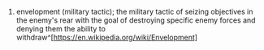 1. envelopment (military tactic); the military tactic of seizing objectives in the enemy's rear with the goal of destroying specific enemy forces and denying them the ability to withdraw^[https://en.wikipedia.org/wiki/Envelopment]